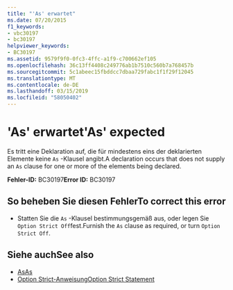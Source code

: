 ```yaml
---
title: "'As' erwartet"
ms.date: 07/20/2015
f1_keywords:
- vbc30197
- bc30197
helpviewer_keywords:
- BC30197
ms.assetid: 9579f9f0-0fc3-4ffc-a1f9-c700662ef105
ms.openlocfilehash: 36c13ff4408c249776ab1b7510c560b7a768457b
ms.sourcegitcommit: 5c1abeec15fbddcc7dbaa729fabc1f1f29f12045
ms.translationtype: MT
ms.contentlocale: de-DE
ms.lasthandoff: 03/15/2019
ms.locfileid: "58050402"
---
```

# <a name="as-expected"></a><span data-ttu-id="f9fee-102">'As' erwartet</span><span class="sxs-lookup"><span data-stu-id="f9fee-102">'As' expected</span></span>
<span data-ttu-id="f9fee-103">Es tritt eine Deklaration auf, die für mindestens eins der deklarierten Elemente keine `As` -Klausel angibt.</span><span class="sxs-lookup"><span data-stu-id="f9fee-103">A declaration occurs that does not supply an `As` clause for one or more of the elements being declared.</span></span>  
  
 <span data-ttu-id="f9fee-104">**Fehler-ID:** BC30197</span><span class="sxs-lookup"><span data-stu-id="f9fee-104">**Error ID:** BC30197</span></span>  
  
## <a name="to-correct-this-error"></a><span data-ttu-id="f9fee-105">So beheben Sie diesen Fehler</span><span class="sxs-lookup"><span data-stu-id="f9fee-105">To correct this error</span></span>  
  
-   <span data-ttu-id="f9fee-106">Statten Sie die `As` -Klausel bestimmungsgemäß aus, oder legen Sie `Option Strict Off`fest.</span><span class="sxs-lookup"><span data-stu-id="f9fee-106">Furnish the `As` clause as required, or turn `Option Strict Off`.</span></span>  
  
## <a name="see-also"></a><span data-ttu-id="f9fee-107">Siehe auch</span><span class="sxs-lookup"><span data-stu-id="f9fee-107">See also</span></span>

- [<span data-ttu-id="f9fee-108">As</span><span class="sxs-lookup"><span data-stu-id="f9fee-108">As</span></span>](../../visual-basic/language-reference/statements/as-clause.md)
- [<span data-ttu-id="f9fee-109">Option Strict-Anweisung</span><span class="sxs-lookup"><span data-stu-id="f9fee-109">Option Strict Statement</span></span>](../../visual-basic/language-reference/statements/option-strict-statement.md)
